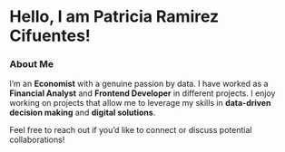 # Hello, I am Patricia Ramirez Cifuentes!


### About Me
I’m an **Economist** with a genuine passion by data. 
I have worked as a **Financial Analyst** and **Frontend Developer** in different projects.
I enjoy working on projects that allow me to leverage my skills in **data-driven decision making** and **digital solutions**.

Feel free to reach out if you’d like to connect or discuss potential collaborations!


